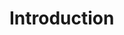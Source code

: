 
<!-- SPDX-License-Identifier: LicenseRef-CF-GAL -->
<!-- SPDX-FileCopyrightText: 2022-2023 The DPS8M Development Team -->
<!-- scspell-id: 71344749-3233-11ed-b3ee-80ee73e9b8e7 -->

<!-- pagebreak -->

# Introduction

